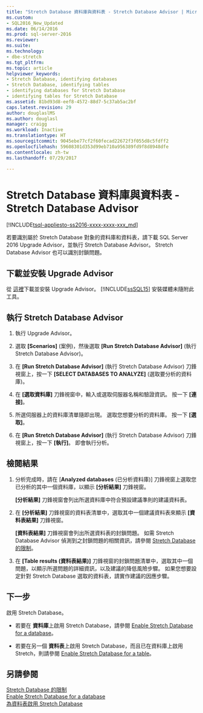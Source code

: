 ```yaml
---
title: "Stretch Database 資料庫與資料表 - Stretch Database Advisor | Microsoft Docs"
ms.custom:
- SQL2016_New_Updated
ms.date: 06/14/2016
ms.prod: sql-server-2016
ms.reviewer: 
ms.suite: 
ms.technology:
- dbe-stretch
ms.tgt_pltfrm: 
ms.topic: article
helpviewer_keywords:
- Stretch Database, identifying databases
- Stretch Database, identifying tables
- identifying databases for Stretch Database
- identifying tables for Stretch Database
ms.assetid: 81bd93d8-eef8-4572-88d7-5c37ab5ac2bf
caps.latest.revision: 29
author: douglaslMS
ms.author: douglasl
manager: craigg
ms.workload: Inactive
ms.translationtype: HT
ms.sourcegitcommit: 9045ebe77cf2f60fecad22672f3f055d8c5fdff2
ms.openlocfilehash: 59608301d353d99eb710a956389fd9f8d8948dfe
ms.contentlocale: zh-tw
ms.lasthandoff: 07/29/2017

---
```

# <a name="stretch-database-databases-and-tables---stretch-database-advisor"></a>Stretch Database 資料庫與資料表 - Stretch Database Advisor
[!INCLUDE[tsql-appliesto-ss2016-xxxx-xxxx-xxx_md](../../includes/tsql-appliesto-ss2016-xxxx-xxxx-xxx-md.md)]

  若要識別屬於 Stretch Database 對象的資料庫和資料表，請下載 SQL Server 2016 Upgrade Advisor，並執行 Stretch Database Advisor。 Stretch Database Advisor 也可以識別封鎖問題。  
  
## <a name="download-and-install-upgrade-advisor"></a>下載並安裝 Upgrade Advisor  
 從 [這裡](https://www.microsoft.com/en-us/download/details.aspx?id=53595)下載並安裝 Upgrade Advisor。 [!INCLUDE[ssSQL15](../../includes/sssql15-md.md)] 安裝媒體未隨附此工具。  
  
## <a name="run-the-stretch-database-advisor"></a>執行 Stretch Database Advisor  
  
1.  執行 Upgrade Advisor。  
  
2.  選取 **[Scenarios]** \(案例)，然後選取 **[Run Stretch Database Advisor]** \(執行 Stretch Database Advisor)。  
  
3.  在 **[Run Stretch Database Advisor]** \(執行 Stretch Database Advisor) 刀鋒視窗上，按一下 **[SELECT DATABASES TO ANALYZE]** \(選取要分析的資料庫)。  
  
4.  在 **[選取資料庫]** 刀鋒視窗中，輸入或選取伺服器名稱和驗證資訊。 按一下 **[連接]**。

5.  所選伺服器上的資料庫清單隨即出現。 選取您想要分析的資料庫。 按一下 **[選取]**。  
  
6.  在 **[Run Stretch Database Advisor]** \(執行 Stretch Database Advisor) 刀鋒視窗上，按一下 **[執行]**。  即會執行分析。  
  
## <a name="review-the-results"></a>檢閱結果  
  
1.  分析完成時，請在 [**Analyzed databases** (已分析資料庫)] 刀鋒視窗上選取您已分析的其中一個資料庫，以顯示 **[分析結果]** 刀鋒視窗。  
  
     **[分析結果]** 刀鋒視窗會列出所選資料庫中符合預設建議準則的建議資料表。 
  
2.  在 **[分析結果]** 刀鋒視窗的資料表清單中，選取其中一個建議資料表來顯示 **[資料表結果]** 刀鋒視窗。  
  
     **[資料表結果]** 刀鋒視窗會列出所選資料表的封鎖問題。 如需 Stretch Database Advisor 偵測到之封鎖問題的相關資訊，請參閱 [Stretch Database 的限制](../../sql-server/stretch-database/limitations-for-stretch-database.md)。  
  
3.  在 **[Table results (資料表結果)]** 刀鋒視窗的封鎖問題清單中，選取其中一個問題，以顯示所選問題的詳細資訊，以及建議的降低風險步驟。 如果您想要設定針對 Stretch Database 選取的資料表，請實作建議的因應步驟。  
  
## <a name="next-step"></a>下一步  
 啟用 Stretch Database。  
  
-   若要在 **資料庫**上啟用 Stretch Database，請參閱 [Enable Stretch Database for a database](../../sql-server/stretch-database/enable-stretch-database-for-a-database.md)。  
  
-   若要在另一個 **資料表**上啟用 Stretch Database，而且已在資料庫上啟用 Stretch，則請參閱 [Enable Stretch Database for a table](../../sql-server/stretch-database/enable-stretch-database-for-a-table.md)。 
  
## <a name="see-also"></a>另請參閱  
 [Stretch Database 的限制](../../sql-server/stretch-database/limitations-for-stretch-database.md)   
 [Enable Stretch Database for a database](../../sql-server/stretch-database/enable-stretch-database-for-a-database.md)   
 [為資料表啟用 Stretch Database](../../sql-server/stretch-database/enable-stretch-database-for-a-table.md)  
  
  

